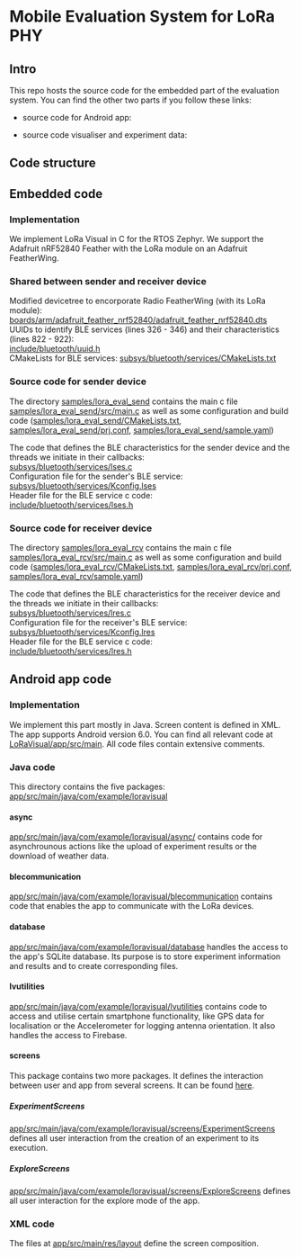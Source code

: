 # Mobile Evaluation System for LoRa PHY

## Intro

This repo hosts the source code for the embedded part of the evaluation system.
You can find the other two parts if you follow these links:
- source code for Android app:

- source code visualiser and experiment data:

## Code structure
## Embedded code

### Implementation

We implement LoRa Visual in C for the RTOS Zephyr.
We support the Adafruit nRF52840 Feather with the LoRa module on an Adafruit FeatherWing.

### Shared between sender and receiver device
Modified devicetree to encorporate Radio FeatherWing (with its LoRa module):  
[boards/arm/adafruit_feather_nrf52840/adafruit_feather_nrf52840.dts](./boards/arm/adafruit_feather_nrf52840/adafruit_feather_nrf52840.dts)  
UUIDs to identify BLE services (lines 326 - 346) and their characteristics (lines 822 - 922):  
[include/bluetooth/uuid.h](./include/bluetooth/uuid.h)  
CMakeLists for BLE services:
[subsys/bluetooth/services/CMakeLists.txt](./subsys/bluetooth/services/CMakeLists.txt)

### Source code for sender device
The directory [samples/lora_eval_send](./samples/lora_eval_send) contains the main c file [samples/lora_eval_send/src/main.c](./samples/lora_eval_send/src/main.c) as well as some configuration and build code ([samples/lora_eval_send/CMakeLists.txt](./samples/lora_eval_send/CMakeLists.txt), [samples/lora_eval_send/prj.conf](./samples/lora_eval_send/prj.conf), [samples/lora_eval_send/sample.yaml](./samples/lora_eval_send/sample.yaml))  

The code that defines the BLE characteristics for the sender device and the threads we initiate in their callbacks:  
[subsys/bluetooth/services/lses.c](./subsys/bluetooth/services/lses.c)  
Configuration file for the sender's BLE service:  
[subsys/bluetooth/services/Kconfig.lses](./subsys/bluetooth/services/Kconfig.lses)  
Header file for the BLE service c code:  
[include/bluetooth/services/lses.h](./include/bluetooth/services/lses.h)  

### Source code for receiver device
The directory [samples/lora_eval_rcv](./samples/lora_eval_rcv) contains the main c file [samples/lora_eval_rcv/src/main.c](./samples/lora_eval_rcv/src/main.c) as well as some configuration and build code ([samples/lora_eval_rcv/CMakeLists.txt](./samples/lora_eval_rcv/CMakeLists.txt), [samples/lora_eval_rcv/prj.conf](./samples/lora_eval_rcv/prj.conf), [samples/lora_eval_rcv/sample.yaml](./samples/lora_eval_rcv/sample.yaml))  

The code that defines the BLE characteristics for the receiver device and the threads we initiate in their callbacks:  
[subsys/bluetooth/services/lres.c](./subsys/bluetooth/services/lres.c)  
Configuration file for the receiver's BLE service:  
[subsys/bluetooth/services/Kconfig.lres](./subsys/bluetooth/services/Kconfig.lres)  
Header file for the BLE service c code:  
[include/bluetooth/services/lres.h](./include/bluetooth/services/lres.h) 

## Android app code
### Implementation

We implement this part mostly in Java. Screen content is defined in XML.
The app supports Android version 6.0. 
You can find all relevant code at [LoRaVisual/app/src/main](./LoRaVisual/app/src/main).
All code files contain extensive comments.


### Java code
This directory contains the five packages: [app/src/main/java/com/example/loravisual](./app/src/main/java/com/example/loravisual)

#### async
[app/src/main/java/com/example/loravisual/async/](./app/src/main/java/com/example/loravisual/async/) contains code for asynchrounous actions like the upload of experiment results or the download of weather data.

#### blecommunication
[app/src/main/java/com/example/loravisual/blecommunication](./app/src/main/java/com/example/loravisual/blecommunication) contains code that enables the app to communicate with the LoRa devices.

#### database
[app/src/main/java/com/example/loravisual/database](./app/src/main/java/com/example/loravisual/database) handles the access to the app's SQLite database. Its purpose is to store experiment information and results and to create corresponding files.

#### lvutilities
[app/src/main/java/com/example/loravisual/lvutilities](./app/src/main/java/com/example/loravisual/lvutilities) contains code to access and utilise certain smartphone functionality, like GPS data for localisation or the Accelerometer for logging antenna orientation. It also handles the access to Firebase.

#### screens
This package contains two more packages. It defines the interaction between user and app from several screens. It can be found [here](./app/src/main/java/com/example/loravisual/screens).
##### ExperimentScreens
[app/src/main/java/com/example/loravisual/screens/ExperimentScreens](./app/src/main/java/com/example/loravisual/screens/ExperimentScreens) defines all user interaction from the creation of an experiment to its execution.

##### ExploreScreens
[app/src/main/java/com/example/loravisual/screens/ExploreScreens](./app/src/main/java/com/example/loravisual/screens/ExploreScreens) defines all user interaction for the explore mode of the app.

### XML code
The files at [app/src/main/res/layout](./app/src/main/res/layout) define the screen composition.
